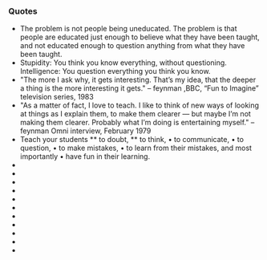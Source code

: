 ### Quotes
* The problem is not people being uneducated. The problem is that people are educated just enough to believe what they have been taught, and not educated enough to question anything from what they have been taught.
* Stupidity: You think you know everything, without questioning. Intelligence: You question everything you think you know.
* "The more I ask why, it gets interesting. That’s my idea, that the deeper a thing is the more interesting it gets."
– feynman ,BBC, “Fun to Imagine” television series, 1983
* "As a matter of fact, I love to teach. I like to think of new ways of looking at things as I explain them, to make them clearer — but maybe I’m not making them clearer. Probably what I’m doing is entertaining myself."
–feynman Omni interview, February 1979
* Teach your students
  ** to doubt,
  ** to think,
• to communicate,
• to question,
• to make mistakes,
• to learn from their mistakes, and most importantly
• have fun in their learning.
*
*
*
*
*
*
*
*
*
*
*

